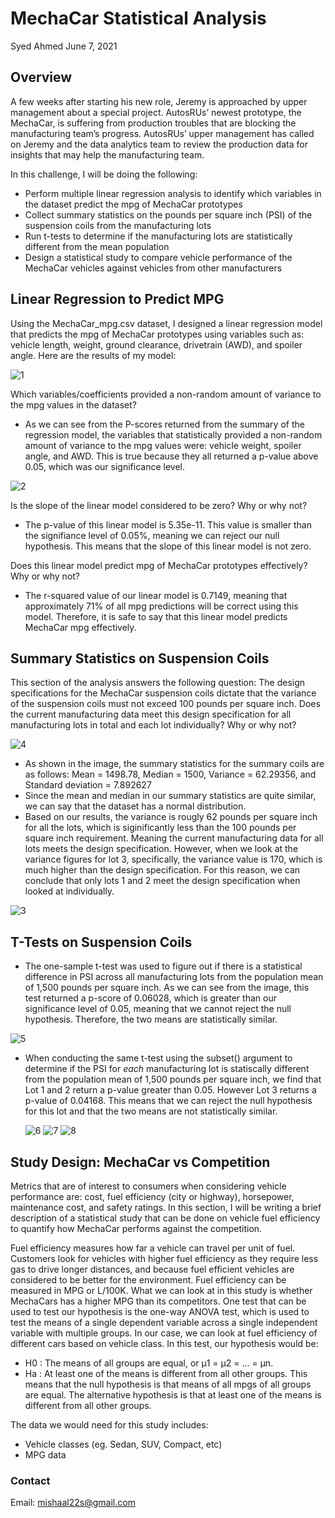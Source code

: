 # MechaCar Statistical Analysis 

Syed Ahmed 
June 7, 2021

## Overview 

A few weeks after starting his new role, Jeremy is approached by upper management about a special project. AutosRUs’ newest prototype, the MechaCar, is suffering from production troubles that are blocking the manufacturing team’s progress. AutosRUs’ upper management has called on Jeremy and the data analytics team to review the production data for insights that may help the manufacturing team.

In this challenge, I will be doing the following: 
- Perform multiple linear regression analysis to identify which variables in the dataset predict the mpg of MechaCar prototypes
- Collect summary statistics on the pounds per square inch (PSI) of the suspension coils from the manufacturing lots
- Run t-tests to determine if the manufacturing lots are statistically different from the mean population
- Design a statistical study to compare vehicle performance of the MechaCar vehicles against vehicles from other manufacturers

## Linear Regression to Predict MPG 

Using the MechaCar_mpg.csv dataset, I designed a linear regression model that predicts the mpg of MechaCar prototypes using variables such as: vehicle length, weight, ground clearance, drivetrain (AWD), and spoiler angle. Here are the results of my model: 

![1](https://user-images.githubusercontent.com/45697471/121124026-3b8c5e00-c7f2-11eb-92f1-d7fb5774a6a4.png)

Which variables/coefficients provided a non-random amount of variance to the mpg values in the dataset?
- As we can see from the P-scores returned from the summary of the regression model, the variables that statistically provided a non-random amount of variance to the mpg values were: vehicle weight, spoiler angle, and AWD. This is true because they all returned a p-value above 0.05, which was our significance level. 

![2](https://user-images.githubusercontent.com/45697471/121124029-3cbd8b00-c7f2-11eb-814a-d22514f40e3b.png)


Is the slope of the linear model considered to be zero? Why or why not?
- The p-value of this linear model is 5.35e-11. This value is smaller than the signifiance level of 0.05%, meaning we can reject our null hypothesis. This means that the slope of this linear model is not zero. 

Does this linear model predict mpg of MechaCar prototypes effectively? Why or why not?
- The r-squared value of our linear model is 0.7149, meaning that approximately 71% of all mpg predictions will be correct using this model. Therefore, it is safe to say that this linear model predicts MechaCar mpg effectively. 

## Summary Statistics on Suspension Coils 

This section of the analysis answers the following question: The design specifications for the MechaCar suspension coils dictate that the variance of the suspension coils must not exceed 100 pounds per square inch. Does the current manufacturing data meet this design specification for all manufacturing lots in total and each lot individually? Why or why not?

![4](https://user-images.githubusercontent.com/45697471/121124130-6676b200-c7f2-11eb-9538-76c7eb161d6f.png)

- As shown in the image, the summary statistics for the summary coils are as follows: Mean = 1498.78, Median = 1500, Variance = 62.29356, and Standard deviation = 7.892627
- Since the mean and median in our summary statistics are quite similar, we can say that the dataset has a normal distribution. 
- Based on our results, the variance is rougly 62 pounds per square inch for all the lots, which is siginificantly less than the 100 pounds per square inch requirement. Meaning the current manufacturing data for all lots meets the design specification. However, when we look at the variance figures for lot 3, specifically, the variance value is 170, which is much higher than the design specification. For this reason, we can conclude that only lots 1 and 2 meet the design specification when looked at individually. 

![3](https://user-images.githubusercontent.com/45697471/121124158-7098b080-c7f2-11eb-9543-1d5a2d0f2712.png)

## T-Tests on Suspension Coils 

- The one-sample t-test was used to figure out if there is a statistical difference in PSI across all manufacturing lots from the population mean of 1,500 pounds per square inch. As we can see from the image, this test returned a p-score of 0.06028, which is greater than our significance level of 0.05, meaning that we cannot reject the null hypothesis. Therefore, the two means are statistically similar. 

![5](https://user-images.githubusercontent.com/45697471/121124181-7d1d0900-c7f2-11eb-9bc9-0c0deaeecf2a.png)

- When conducting the same t-test using the subset() argument to determine if the PSI for *each* manufacturing lot is statiscally different from the population mean of 1,500 pounds per square inch, we find that Lot 1 and 2 return a p-value greater than 0.05. However Lot 3 returns a p-value of 0.04168. This means that we can reject the null hypothesis for this lot and that the two means are not statistically similar. 

  ![6](https://user-images.githubusercontent.com/45697471/121124444-f0bf1600-c7f2-11eb-9014-3643a55ddef1.png)
  ![7](https://user-images.githubusercontent.com/45697471/121124447-f1f04300-c7f2-11eb-83a9-d59395d2f4d3.png)
  ![8](https://user-images.githubusercontent.com/45697471/121124452-f4529d00-c7f2-11eb-87b0-46f049e65de4.png)


## Study Design: MechaCar vs Competition 

Metrics that are of interest to consumers when considering vehicle performance are: cost, fuel efficiency (city or highway), horsepower, maintenance cost, and safety ratings. In this section, I will be writing a brief description of a statistical study that can be done on vehicle fuel efficiency to quantify how MechaCar performs against the competition. 

Fuel efficiency measures how far a vehicle can travel per unit of fuel. Customers look for vehicles with higher fuel efficiency as they require less gas to drive longer distances, and because fuel efficient vehicles are considered to be better for the environment. Fuel efficiency can be measured in MPG or L/100K. What we can look at in this study is whether MechaCars has a higher MPG than its competitors. One test that can be used to test our hypothesis is the one-way ANOVA test, which is used to test the means of a single dependent variable across a single independent variable with multiple groups. In our case, we can look at fuel efficiency of different cars based on vehicle class. In this test, our hypothesis would be: 
- H0 : The means of all groups are equal, or µ1 = µ2 = … = µn.
- Ha : At least one of the means is different from all other groups.
This means that the null hypothesis is that means of all mpgs of all groups are equal. The alternative hypothesis is that at least one of the means is different from all other groups.

The data we would need for this study includes: 
- Vehicle classes (eg. Sedan, SUV, Compact, etc)
- MPG data 


### Contact 
Email: mishaal22s@gmail.com 

